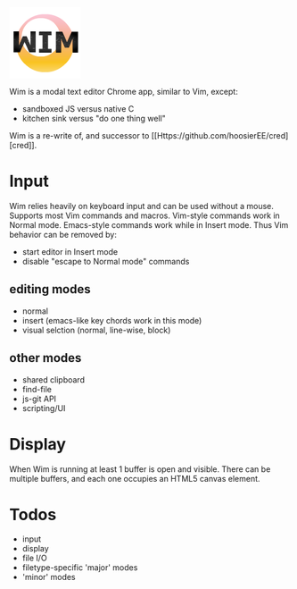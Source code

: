 <img align="center" src="images/wim-128.png" />

Wim is a modal text editor Chrome app, similar to Vim, except:

- sandboxed JS versus native C
- kitchen sink versus "do one thing well"

Wim is a re-write of, and successor to [[Https://github.com/hoosierEE/cred][cred]].

# Input
Wim relies heavily on keyboard input and can be used without a mouse.
Supports most Vim commands and macros.
Vim-style commands work in Normal mode.
Emacs-style commands work while in Insert mode.
Thus Vim behavior can be removed by:

- start editor in Insert mode
- disable "escape to Normal mode" commands

## editing modes
- normal
- insert (emacs-like key chords work in this mode)
- visual selction (normal, line-wise, block)

## other modes
- shared clipboard
- find-file
- js-git API
- scripting/UI

# Display
When Wim is running at least 1 buffer is open and visible.
There can be multiple buffers, and each one occupies an HTML5 canvas element.

# Todos
- input
- display
- file I/O
- filetype-specific 'major' modes
- 'minor' modes
